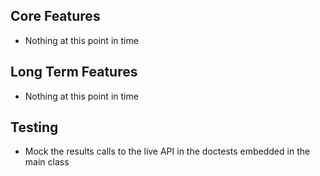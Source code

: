 Core Features
-------------
* Nothing at this point in time

Long Term Features
------------------
* Nothing at this point in time

Testing
-------
* Mock the results calls to the live API in the doctests embedded in the main class
